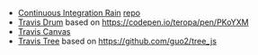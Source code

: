 * [Continuous Integration Rain](https://travis.durieux.me/rain.html) [repo](https://travis-ci.com/tdurieux/travis-listener/)
* [Travis Drum](https://kth.github.io/ci-hackathon/solutions/tdurieux_drum_tdurieux) based on https://codepen.io/teropa/pen/PKoYXM
* [Travis Canvas](https://travis.durieux.me/canvas.html) 
* [Travis Tree](https://travis.durieux.me/tree/) based on https://github.com/guo2/tree_js